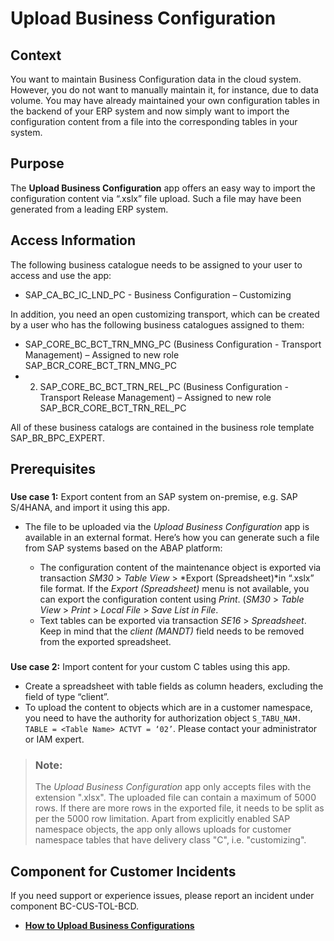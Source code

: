 <!-- loioc8ca7bec802a4ebcbd9444a9b1827ee0 -->

# Upload Business Configuration



<a name="loioc8ca7bec802a4ebcbd9444a9b1827ee0__context"/>

## Context

You want to maintain Business Configuration data in the cloud system. However, you do not want to manually maintain it, for instance, due to data volume. You may have already maintained your own configuration tables in the backend of your ERP system and now simply want to import the configuration content from a file into the corresponding tables in your system.



<a name="loioc8ca7bec802a4ebcbd9444a9b1827ee0__purpose"/>

## Purpose

The **Upload Business Configuration** app offers an easy way to import the configuration content via “.xslx” file upload. Such a file may have been generated from a leading ERP system.



<a name="loioc8ca7bec802a4ebcbd9444a9b1827ee0__accessInformation"/>

## Access Information

The following business catalogue needs to be assigned to your user to access and use the app:

-   SAP\_CA\_BC\_IC\_LND\_PC - Business Configuration – Customizing


In addition, you need an open customizing transport, which can be created by a user who has the following business catalogues assigned to them:

-   SAP\_CORE\_BC\_BCT\_TRN\_MNG\_PC \(Business Configuration - Transport Management\) – Assigned to new role SAP\_BCR\_CORE\_BCT\_TRN\_MNG\_PC
-   2. SAP\_CORE\_BC\_BCT\_TRN\_REL\_PC \(Business Configuration - Transport Release Management\) – Assigned to new role SAP\_BCR\_CORE\_BCT\_TRN\_REL\_PC

All of these business catalogs are contained in the business role template SAP\_BR\_BPC\_EXPERT.



<a name="loioc8ca7bec802a4ebcbd9444a9b1827ee0__prerequisites"/>

## Prerequisites



### 

**Use case 1:** Export content from an SAP system on-premise, e.g. SAP S/4HANA, and import it using this app.

-   The file to be uploaded via the *Upload Business Configuration* app is available in an external format. Here’s how you can generate such a file from SAP systems based on the ABAP platform:

    -   The configuration content of the maintenance object is exported via transaction *SM30* \> *Table View* \> *Export \(Spreadsheet\)*in “.xslx” file format. If the *Export \(Spreadsheet\)* menu is not available, you can export the configuration content using *Print*. \(*SM30* \> *Table View* \> *Print* \> *Local File* \> *Save List in File*.
    -   Text tables can be exported via transaction *SE16* \> *Spreadsheet*. Keep in mind that the *client \(MANDT\)* field needs to be removed from the exported spreadsheet.



### 

**Use case 2:** Import content for your custom C tables using this app.

-   Create a spreadsheet with table fields as column headers, excluding the field of type “client”.
-   To upload the content to objects which are in a customer namespace, you need to have the authority for authorization object `S_TABU_NAM. TABLE = <Table Name> ACTVT = ‘02’`. Please contact your administrator or IAM expert.



> ### Note:  
> The *Upload Business Configuration* app only accepts files with the extension ".xlsx". The uploaded file can contain a maximum of 5000 rows. If there are more rows in the exported file, it needs to be split as per the 5000 row limitation. Apart from explicitly enabled SAP namespace objects, the app only allows uploads for customer namespace tables that have delivery class "C", i.e. "customizing".



<a name="loioc8ca7bec802a4ebcbd9444a9b1827ee0__customercomponent"/>

## Component for Customer Incidents

If you need support or experience issues, please report an incident under component BC-CUS-TOL-BCD.

-   **[How to Upload Business Configurations](How_to_Upload_Business_Configurations_92fd1be.md)**  


